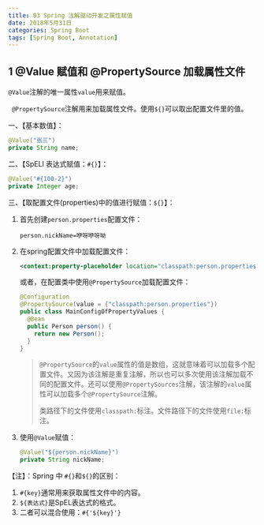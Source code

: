```yaml
---
title: 03 Spring 注解驱动开发之属性赋值
date: 2018年5月31日
categories: Spring Boot
tags: [Spring Boot, Annotation]
---
```


## 1 @Value 赋值和 @PropertySource 加载属性文件

`@Value`注解的唯一属性`value`用来赋值。

` @PropertySource`注解用来加载属性文件。使用`${}`可以取出配置文件里的值。

<!-- more -->

一、【基本数值】：

```java
@Value("张三")
private String name;
```

二、【SpELl 表达式赋值：`#{}`】：

```java
@Value("#{100-2}")
private Integer age;
```

三、【取配置文件(properties)中的值进行赋值：`${}`】：

1. 首先创建`person.properties`配置文件：

   ```properties
   person.nickName=咿呀咿呀呦
   ```

2. 在spring配置文件中加载配置文件：

   ```xml
   <context:property-placeholder location="classpath:person.properties"/>
   ```

   或者，在配置类中使用`@PropertySource`加载配置文件：

   ```java
   @Configuration
   @PropertySource(value = {"classpath:person.properties"})
   public class MainConfigOfPropertyValues {
     @Bean
     public Person person() {
       return new Person();
     }
   }
   ```

   > `@PropertySource`的`value`属性的值是数组，这就意味着可以加载多个配置文件。又因为该注解是重复注解，所以也可以多次使用该注解加载不同的配置文件。还可以使用`@PropertySources`注解，该注解的`value`属性可以加载多个`@PropertySource`注解。
   >
   > 类路径下的文件使用`classpath:`标注。文件路径下的文件使用`file:`标注。

3. 使用`@Value`赋值：

   ```java
   @Value("${person.nickName}")
   private String nickName;
   ```

【注】：Spring 中 `#{}`和`${}`的区别：

1. `#{key}`通常用来获取属性文件中的内容。
2. `${表达式}`是SpEL表达式的格式。
3. 二者可以混合使用：`#{'${key}'}`

